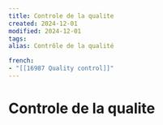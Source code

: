 ```yaml
---
title: Controle de la qualite
created: 2024-12-01
modified: 2024-12-01
tags: 
alias: Contrôle de la qualité

french:
- "[[16987 Quality control]]"
---
```

# Controle de la qualite
